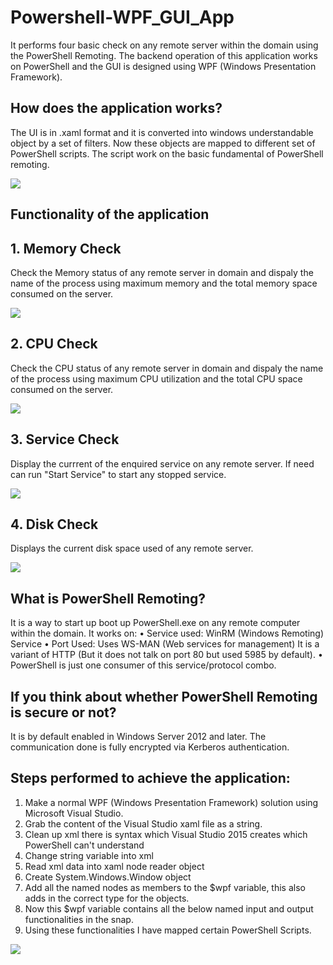 # Powershell-WPF_GUI_App

It performs four basic check on any remote server within the domain using the PowerShell Remoting. The backend operation of this application works on PowerShell and the GUI is designed using WPF (Windows Presentation Framework).

## How does the application works?

The UI is in .xaml format and it is converted into windows understandable object by a set of filters.
Now these objects are mapped to different set of PowerShell scripts. The script work on the basic fundamental of PowerShell remoting.

![](https://i.imgur.com/3U0W0Ll.png)

## Functionality of the application

## 1. Memory Check

Check the Memory status of any remote server in domain and dispaly the name of the process using maximum memory and the total memory space consumed on the server.

![](https://i.imgur.com/trIpRr7.png)

## 2. CPU Check

Check the CPU status of any remote server in domain and dispaly the name of the process using maximum CPU utilization and the total CPU space consumed on the server.

![](https://i.imgur.com/vqlq6Bn.png)

## 3. Service Check

Display the currrent of the enquired service on any remote server.
If need can run "Start Service" to start any stopped service.

![](https://i.imgur.com/hXLS74R.png)

## 4. Disk Check

Displays the current disk space used of any remote server.

![](https://i.imgur.com/la99FE1.png)

## What is PowerShell Remoting?

It is a way to start up boot up PowerShell.exe on any remote computer within the domain.
It works on:
•	Service used: WinRM (Windows Remoting) Service
•	Port Used: Uses WS-MAN (Web services for management) It is a variant of HTTP (But it does not talk on port 80 but used 5985 by default).
•	PowerShell is just one consumer of this service/protocol combo.

## If you think about whether PowerShell Remoting is secure or not?

It is by default enabled in Windows Server 2012 and later. 
The communication done is fully encrypted via Kerberos authentication.

## Steps performed to achieve the application:

1.	Make a normal WPF (Windows Presentation Framework) solution using Microsoft Visual Studio.
2.	Grab the content of the Visual Studio xaml file as a string.
3.	Clean up xml there is syntax which Visual Studio 2015 creates which PowerShell can't understand
4.	Change string variable into xml
5.	Read xml data into xaml node reader object
6.	Create System.Windows.Window object
7.	Add all the named nodes as members to the $wpf variable, this also adds in the correct type for the objects.
8.	Now this $wpf variable contains all the below named input and output functionalities in the snap.
9.  Using these functionalities I have mapped certain PowerShell Scripts.

![](https://i.imgur.com/nFU8JOS.png)


